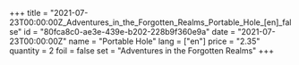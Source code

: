 +++
title = "2021-07-23T00:00:00Z_Adventures_in_the_Forgotten_Realms_Portable_Hole_[en]_false"
id = "80fca8c0-ae3e-439e-b202-228b9f360e9a"
date = "2021-07-23T00:00:00Z"
name = "Portable Hole"
lang = ["en"]
price = "2.35"
quantity = 2
foil = false
set = "Adventures in the Forgotten Realms"
+++
